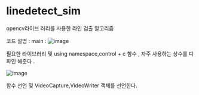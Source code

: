 # linedetect_sim
opencv라이브 러리를 사용한 라인 검출 알고리즘 

코드 설명 : 
main : 
 ![image](https://github.com/user-attachments/assets/d0c0ad50-a771-4135-8b0c-60d1e0231f22)

필요한 라이브러리 및 using namespace,control + c 함수 , 자주 사용하는 상수를 디파인 해준다 .

 ![image](https://github.com/user-attachments/assets/19395696-65a7-4fa1-ac72-621f7a1f5c74)

함수 선언 및 VideoCapture,VideoWriter 객체를 선언한다.
 
